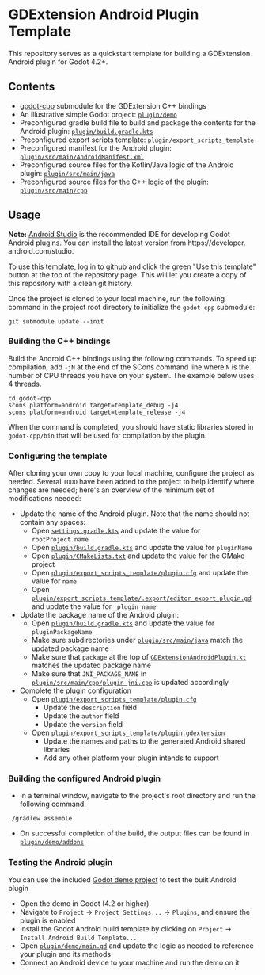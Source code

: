 # GDExtension Android Plugin Template
This repository serves as a quickstart template for building a GDExtension Android plugin for Godot 
4.2+.

## Contents
* [godot-cpp](godot-cpp) submodule for the GDExtension C++ bindings
* An illustrative simple Godot project: [`plugin/demo`](plugin/demo)
* Preconfigured gradle build file to build and package the contents for the Android plugin: 
  [`plugin/build.gradle.kts`](plugin/build.gradle.kts)
* Preconfigured export scripts template: 
  [`plugin/export_scripts_template`](plugin/export_scripts_template)
* Preconfigured manifest for the Android plugin:
  [`plugin/src/main/AndroidManifest.xml`](plugin/src/main/AndroidManifest.xml)
* Preconfigured source files for the Kotlin/Java logic of the Android plugin: 
  [`plugin/src/main/java`](plugin/src/main/java)
* Preconfigured source files for the C++ logic of the plugin: [`plugin/src/main/cpp`](plugin/src/main/cpp)

## Usage
**Note:** [Android Studio](https://developer.android.com/studio) is the recommended IDE for 
developing Godot Android plugins. You can install the latest version from https://developer.
android.com/studio.

To use this template, log in to github and click the green "Use this template" button at the top of the repository page.
This will let you create a copy of this repository with a clean git history.

Once the project is cloned to your local machine, run the following command in the project root 
directory to initialize the `godot-cpp` submodule:
```
git submodule update --init
```

### Building the C++ bindings
Build the Android C++ bindings using the following commands. To speed up compilation, add `-jN` at 
the end of the SCons command line where `N` is the number of CPU threads you have on your system.
The example below uses 4 threads.
```
cd godot-cpp
scons platform=android target=template_debug -j4
scons platform=android target=template_release -j4
```

When the command is completed, you should have static libraries stored in `godot-cpp/bin` that 
will be used for compilation by the plugin.

### Configuring the template
After cloning your own copy to your local machine, configure the project as needed. Several 
`TODO` have been added to the project to help identify where changes are needed; here's an 
overview of the minimum set of modifications needed:
* Update the name of the Android plugin. Note that the name should not contain any spaces:
  * Open [`settings.gradle.kts`](settings.gradle.kts) and update the value for `rootProject.name`
  * Open [`plugin/build.gradle.kts`](plugin/build.gradle.kts) and update the value for `pluginName`
  * Open [`plugin/CMakeLists.txt`](plugin/CMakeLists.txt) and update the value for the CMake project
  * Open [`plugin/export_scripts_template/plugin.cfg`](plugin/export_scripts_template/plugin.cfg)
    and update the value for `name`
  * Open [`plugin/export_scripts_template/.export/editor_export_plugin.gd`](plugin/export_scripts_template/.export/editor_export_plugin.gd)
    and update the value for `_plugin_name`
* Update the package name of the Android plugin:
  * Open [`plugin/build.gradle.kts`](plugin/build.gradle.kts) and update the value for `pluginPackageName`
  * Make sure subdirectories under [`plugin/src/main/java`](plugin/src/main/java) match the 
    updated package name
  * Make sure that `package` at the top of [`GDExtensionAndroidPlugin.kt`](plugin/src/main/java/org/godotengine/plugin/android/gdextension/template/GDExtensionAndroidPlugin.kt)
    matches the updated package name
  * Make sure that `JNI_PACKAGE_NAME` in [`plugin/src/main/cpp/plugin_jni.cpp`](plugin/src/main/cpp/plugin_jni.cpp)
    is updated accordingly
* Complete the plugin configuration
  * Open [`plugin/export_scripts_template/plugin.cfg`](plugin/export_scripts_template/plugin.cfg)
    * Update the `description` field
    * Update the `author` field
    * Update the `version` field
  * Open [`plugin/export_scripts_template/plugin.gdextension`](plugin/export_scripts_template/plugin.gdextension)
    * Update the names and paths to the generated Android shared libraries
    * Add any other platform your plugin intends to support

### Building the configured Android plugin
- In a terminal window, navigate to the project's root directory and run the following command:
```
./gradlew assemble
```
- On successful completion of the build, the output files can be found in
  [`plugin/demo/addons`](plugin/demo/addons)

### Testing the Android plugin
You can use the included [Godot demo project](plugin/demo/project.godot) to test the built Android 
plugin

- Open the demo in Godot (4.2 or higher)
- Navigate to `Project` -> `Project Settings...` -> `Plugins`, and ensure the plugin is enabled
- Install the Godot Android build template by clicking on `Project` -> `Install Android Build Template...`
- Open [`plugin/demo/main.gd`](plugin/demo/main.gd) and update the logic as needed to reference 
  your plugin and its methods
- Connect an Android device to your machine and run the demo on it
